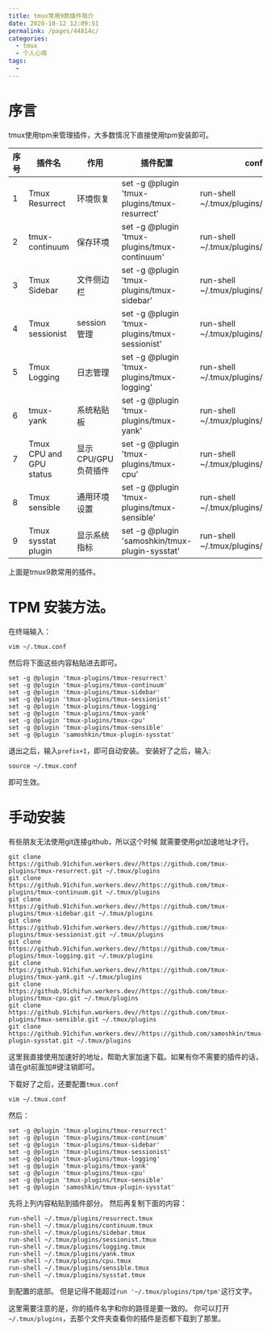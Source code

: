 ```yaml
---
title: tmux常用9款插件简介
date: 2020-10-12 12:09:51
permalink: /pages/44814c/
categories:
  - tmux
  - 个人心得
tags:
  - 
---
```

# 序言

tmux使用tpm来管理插件，大多数情况下直接使用tpm安装即可。

| 序号 | 插件名                     | 作用            | 插件配置                                           | conf配置                                    | 下载链接                                                                       | 国内加速链接                                                                                                              |
|----|-------------------------|---------------|------------------------------------------------|-------------------------------------------|----------------------------------------------------------------------------|---------------------------------------------------------------------------------------------------------------------|
| 1  | Tmux Resurrect          | 环境恢复          | set -g @plugin 'tmux-plugins/tmux-resurrect'   | run-shell ~/.tmux/plugins/resurrect.tmux  | git clone https://github.com/tmux-plugins/tmux-resurrect ~/.tmux/plugins   | git clone https://github.91chifun.workers.dev//https://github.com/tmux-plugins/tmux-resurrect.git ~/.tmux/plugins   |
| 2  | tmux-continuum          | 保存环境          | set -g @plugin 'tmux-plugins/tmux-continuum'   | run-shell ~/.tmux/plugins/continuum.tmux  | git clone https://github.com/tmux-plugins/tmux-continuum ~/.tmux/plugins   | git clone https://github.91chifun.workers.dev//https://github.com/tmux-plugins/tmux-continuum.git ~/.tmux/plugins   |
| 3  | Tmux Sidebar            | 文件侧边栏         | set -g @plugin 'tmux-plugins/tmux-sidebar'     | run-shell ~/.tmux/plugins/sidebar.tmux    | git clone https://github.com/tmux-plugins/tmux-sidebar ~/.tmux/plugins     | git clone https://github.91chifun.workers.dev//https://github.com/tmux-plugins/tmux-sidebar.git ~/.tmux/plugins     |
| 4  | Tmux sessionist         | session管理     | set -g @plugin 'tmux-plugins/tmux-sessionist'  | run-shell ~/.tmux/plugins/sessionist.tmux | git clone https://github.com/tmux-plugins/tmux-sessionist ~/.tmux/plugins  | git clone https://github.91chifun.workers.dev//https://github.com/tmux-plugins/tmux-sessionist.git ~/.tmux/plugins  |
| 5  | Tmux Logging            | 日志管理          | set -g @plugin 'tmux-plugins/tmux-logging'     | run-shell ~/.tmux/plugins/logging.tmux    | git clone https://github.com/tmux-plugins/tmux-logging ~/.tmux/plugins     | git clone https://github.91chifun.workers.dev//https://github.com/tmux-plugins/tmux-logging.git ~/.tmux/plugins     |
| 6  | tmux-yank               | 系统粘贴板         | set -g @plugin 'tmux-plugins/tmux-yank'        | run-shell ~/.tmux/plugins/yank.tmux       | git clone https://github.com/tmux-plugins/tmux-yank ~/.tmux/plugins        | git clone https://github.91chifun.workers.dev//https://github.com/tmux-plugins/tmux-yank.git ~/.tmux/plugins        |
| 7  | Tmux CPU and GPU status | 显示CPU/GPU负荷插件 | set -g @plugin 'tmux-plugins/tmux-cpu'         | run-shell ~/.tmux/plugins/cpu.tmux        | git clone https://github.com/tmux-plugins/tmux-cpu ~/.tmux/plugins         | git clone https://github.com/tmux-plugins/tmux-cpu ~/.tmux/plugins                                                  |
| 8  | Tmux sensible           | 通用环境设置        | set -g @plugin 'tmux-plugins/tmux-sensible'    | run-shell ~/.tmux/plugins/sensible.tmux   | git clone https://github.com/tmux-plugins/tmux-sensible ~/.tmux/plugins    | git clone https://github.91chifun.workers.dev//https://github.com/tmux-plugins/tmux-sensible.git ~/.tmux/plugins    |
| 9  | Tmux sysstat plugin     | 显示系统指标        | set -g @plugin 'samoshkin/tmux-plugin-sysstat' | run-shell ~/.tmux/plugins/sysstat.tmux    | git clone https://github.com/samoshkin/tmux-plugin-sysstat ~/.tmux/plugins | git clone https://github.91chifun.workers.dev//https://github.com/samoshkin/tmux-plugin-sysstat.git ~/.tmux/plugins |

上面是tmux9款常用的插件。

# TPM 安装方法。

在终端输入：
```shell
vim ~/.tmux.conf
```
然后将下面这些内容粘贴进去即可。
```shell
set -g @plugin 'tmux-plugins/tmux-resurrect' 
set -g @plugin 'tmux-plugins/tmux-continuum'
set -g @plugin 'tmux-plugins/tmux-sidebar'
set -g @plugin 'tmux-plugins/tmux-sessionist'
set -g @plugin 'tmux-plugins/tmux-logging'
set -g @plugin 'tmux-plugins/tmux-yank'
set -g @plugin 'tmux-plugins/tmux-cpu'
set -g @plugin 'tmux-plugins/tmux-sensible'
set -g @plugin 'samoshkin/tmux-plugin-sysstat'
```
退出之后，输入`prefix+I`，即可自动安装。
安装好了之后，输入:
```shell
source ~/.tmux.conf
```
即可生效。

# 手动安装
有些朋友无法使用git连接github，所以这个时候 就需要使用git加速地址才行。
```shell
git clone https://github.91chifun.workers.dev//https://github.com/tmux-plugins/tmux-resurrect.git ~/.tmux/plugins
git clone https://github.91chifun.workers.dev//https://github.com/tmux-plugins/tmux-continuum.git ~/.tmux/plugins
git clone https://github.91chifun.workers.dev//https://github.com/tmux-plugins/tmux-sidebar.git ~/.tmux/plugins
git clone https://github.91chifun.workers.dev//https://github.com/tmux-plugins/tmux-sessionist.git ~/.tmux/plugins
git clone https://github.91chifun.workers.dev//https://github.com/tmux-plugins/tmux-logging.git ~/.tmux/plugins
git clone https://github.91chifun.workers.dev//https://github.com/tmux-plugins/tmux-yank.git ~/.tmux/plugins
git clone https://github.91chifun.workers.dev//https://github.com/tmux-plugins/tmux-cpu.git ~/.tmux/plugins
git clone https://github.91chifun.workers.dev//https://github.com/tmux-plugins/tmux-sensible.git ~/.tmux/plugins
git clone https://github.91chifun.workers.dev//https://github.com/samoshkin/tmux-plugin-sysstat.git ~/.tmux/plugins
```

这里我直接使用加速好的地址，帮助大家加速下载。如果有你不需要的插件的话，请在git前面加#键注销即可。

下载好了之后，还要配置`tmux.conf`
```shell
vim ~/.tmux.conf
```
然后：
```shell
set -g @plugin 'tmux-plugins/tmux-resurrect'
set -g @plugin 'tmux-plugins/tmux-continuum'
set -g @plugin 'tmux-plugins/tmux-sidebar'
set -g @plugin 'tmux-plugins/tmux-sessionist'
set -g @plugin 'tmux-plugins/tmux-logging'
set -g @plugin 'tmux-plugins/tmux-yank'
set -g @plugin 'tmux-plugins/tmux-cpu'
set -g @plugin 'tmux-plugins/tmux-sensible'
set -g @plugin 'samoshkin/tmux-plugin-sysstat'
```
先将上列内容粘贴到插件部分。
然后再复制下面的内容：
```shell
run-shell ~/.tmux/plugins/resurrect.tmux
run-shell ~/.tmux/plugins/continuum.tmux
run-shell ~/.tmux/plugins/sidebar.tmux
run-shell ~/.tmux/plugins/sessionist.tmux
run-shell ~/.tmux/plugins/logging.tmux
run-shell ~/.tmux/plugins/yank.tmux
run-shell ~/.tmux/plugins/cpu.tmux
run-shell ~/.tmux/plugins/sensible.tmux
run-shell ~/.tmux/plugins/sysstat.tmux
```
到配置的底部。
但是记得不能超过`run '~/.tmux/plugins/tpm/tpm'`这行文字。

这里需要注意的是，你的插件名字和你的路径是要一致的。
你可以打开`~/.tmux/plugins`，去那个文件夹查看你的插件是否都下载到了那里。
